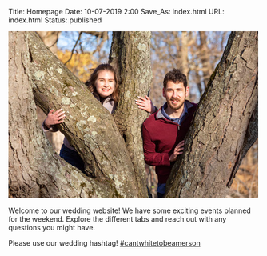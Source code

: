 Title: Homepage
Date: 10-07-2019 2:00
Save_As: index.html
URL: index.html
Status: published

![Image of Maureen and Jacob](images/Maureen-and-Jacob_Homepage.jpg)

Welcome to our wedding website! We have some exciting events planned for the weekend.
Explore the different tabs and reach out with any questions you might have.

Please use our wedding hashtag! [#cantwhitetobeamerson](https://www.instagram.com/explore/tags/cantwhitetobeamerson/)
